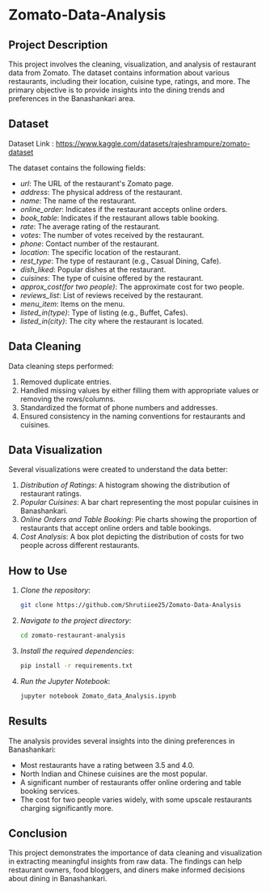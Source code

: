 # Zomato-Data-Analysis
## Project Description

This project involves the cleaning, visualization, and analysis of restaurant data from Zomato. The dataset contains information about various restaurants, including their location, cuisine type, ratings, and more. The primary objective is to provide insights into the dining trends and preferences in the Banashankari area.

## Dataset
Dataset Link : https://www.kaggle.com/datasets/rajeshrampure/zomato-dataset 

The dataset contains the following fields:
- *url*: The URL of the restaurant's Zomato page.
- *address*: The physical address of the restaurant.
- *name*: The name of the restaurant.
- *online_order*: Indicates if the restaurant accepts online orders.
- *book_table*: Indicates if the restaurant allows table booking.
- *rate*: The average rating of the restaurant.
- *votes*: The number of votes received by the restaurant.
- *phone*: Contact number of the restaurant.
- *location*: The specific location of the restaurant.
- *rest_type*: The type of restaurant (e.g., Casual Dining, Cafe).
- *dish_liked*: Popular dishes at the restaurant.
- *cuisines*: The type of cuisine offered by the restaurant.
- *approx_cost(for two people)*: The approximate cost for two people.
- *reviews_list*: List of reviews received by the restaurant.
- *menu_item*: Items on the menu.
- *listed_in(type)*: Type of listing (e.g., Buffet, Cafes).
- *listed_in(city)*: The city where the restaurant is located.

## Data Cleaning

Data cleaning steps performed:
1. Removed duplicate entries.
2. Handled missing values by either filling them with appropriate values or removing the rows/columns.
3. Standardized the format of phone numbers and addresses.
4. Ensured consistency in the naming conventions for restaurants and cuisines.

## Data Visualization

Several visualizations were created to understand the data better:
1. *Distribution of Ratings*: A histogram showing the distribution of restaurant ratings.
2. *Popular Cuisines*: A bar chart representing the most popular cuisines in Banashankari.
3. *Online Orders and Table Booking*: Pie charts showing the proportion of restaurants that accept online orders and table bookings.
4. *Cost Analysis*: A box plot depicting the distribution of costs for two people across different restaurants.

## How to Use

1. *Clone the repository*:
   ```bash
   git clone https://github.com/Shrutiiee25/Zomato-Data-Analysis
   

2. *Navigate to the project directory*:
   ```bash
   cd zomato-restaurant-analysis
   

3. *Install the required dependencies*:
   ```bash
   pip install -r requirements.txt
   

4. *Run the Jupyter Notebook*:
   ```bash
   jupyter notebook Zomato_data_Analysis.ipynb
   

## Results

The analysis provides several insights into the dining preferences in Banashankari:
- Most restaurants have a rating between 3.5 and 4.0.
- North Indian and Chinese cuisines are the most popular.
- A significant number of restaurants offer online ordering and table booking services.
- The cost for two people varies widely, with some upscale restaurants charging significantly more.

## Conclusion

This project demonstrates the importance of data cleaning and visualization in extracting meaningful insights from raw data. The findings can help restaurant owners, food bloggers, and diners make informed decisions about dining in Banashankari.
